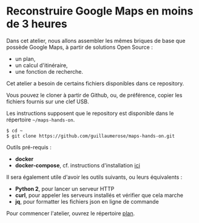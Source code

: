 # Reconstruire Google Maps en moins de 3 heures

Dans cet atelier, nous allons assembler les mêmes briques de base que possède Google Maps, à partir de solutions Open Source :
- un plan,
- un calcul d'itinéraire,
- une fonction de recherche.

Cet atelier a besoin de certains fichiers disponibles dans ce repository.

Vous pouvez le cloner à partir de Github, ou, de préférence, copier les fichiers fournis sur une clef USB.

Les instructions supposent que le repository est disponible dans le répertoire `~/maps-hands-on`.

```
$ cd ~
$ git clone https://github.com/guillaumerose/maps-hands-on.git
```

Outils pré-requis :
- __docker__
- __docker-compose__, cf. instructions d'installation [ici](https://docs.docker.com/compose/install/)

Il sera également utile d'avoir les outils suivants, ou leurs équivalents :
- __Python 2__, pour lancer un serveur HTTP
- __curl__, pour appeler les serveurs installés et vérifier que cela marche
- __jq__, pour formatter les fichiers json en ligne de commande

Pour commencer l'atelier, ouvrez le répertoire [plan](plan).
